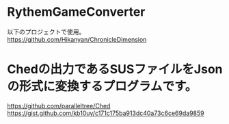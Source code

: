# RythemGameConverter
以下のプロジェクトで使用。
https://github.com/Hikanyan/ChronicleDimension

# Chedの出力であるSUSファイルをJsonの形式に変換するプログラムです。
https://github.com/paralleltree/Ched
https://gist.github.com/kb10uy/c171c175ba913dc40a73c6ce69da9859
